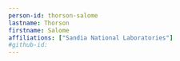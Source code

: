 ```yaml
---
person-id: thorson-salome
lastname: Thorson
firstname: Salome
affiliations: ["Sandia National Laboratories"]
#github-id: 
---
```

